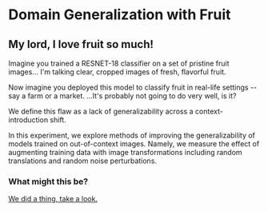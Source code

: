 # Domain Generalization with Fruit #

## My lord, I love fruit so much! ## 

Imagine you trained a RESNET-18 classifier on a set of pristine fruit images... I'm talking clear, cropped images of fresh, flavorful fruit.

Now imagine you deployed this model to classify fruit in real-life settings -- say a farm or a market. ...It's probably not going to do very well, is it?

We define this flaw as a lack of generalizability across a context-introduction shift.

In this experiment, we explore methods of improving the generalizability of models trained on out-of-context images. Namely, we measure the effect of augmenting training data with image transformations including random translations and random noise perturbations.

### What might this be? ###

<object data="./report/CS 5787 - Final Project Report.pdf" type="application/pdf"><a href="./report/CS 5787 - Final Project Report.pdf">We did a thing, take a look.</a></object>

